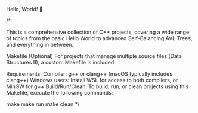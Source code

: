 Hello, World! 🦖

/*

This is a comprehensive collection of C++ projects, covering a wide range of topics from the basic Hello World to advanced Self-Balancing AVL Trees, and everything in between.


Makefile (Optional)
For projects that manage multiple source files (Data Structures II), a custom Makefile is included.

Requirements:
Compiler: g++ or clang++ (macOS typically includes clang++)
Windows users: Install WSL for access to both compilers, or MinGW for g++
Build/Run/Clean:
To build, run, or clean projects using this Makefile, execute the following commands:

make
make run
make clean
*/
